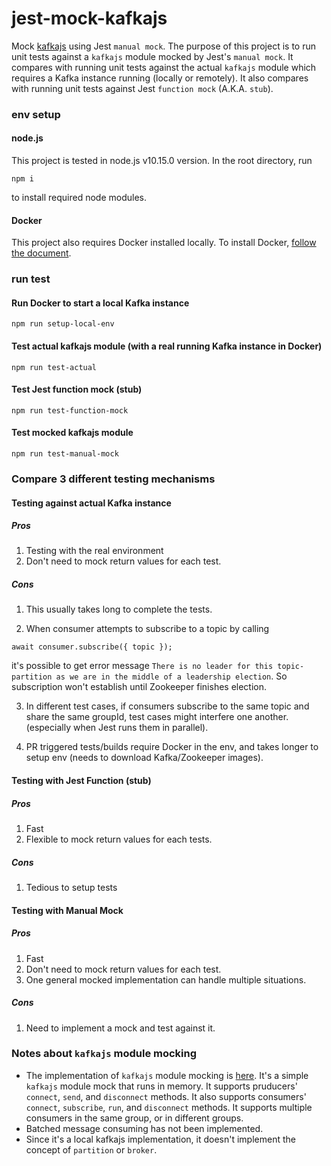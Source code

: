 # jest-mock-kafkajs
Mock [kafkajs](https://kafka.js.org) using Jest `manual mock`.
The purpose of this project is to run unit tests against a `kafkajs` module mocked by Jest's `manual mock`. It compares with running unit tests against the actual `kafkajs` module which requires a Kafka instance running (locally or remotely). It also compares with running unit tests against Jest `function mock` (A.K.A. `stub`).

### env setup

#### node.js
This project is tested in node.js v10.15.0 version.
In the root directory, run
```
npm i
```
to install required node modules.

#### Docker
This project also requires Docker installed locally. To install Docker, [follow the document](https://docs.docker.com/).

### run test

#### Run Docker to start a local Kafka instance
```
npm run setup-local-env
```

#### Test actual kafkajs module (with a real running Kafka instance in Docker)
```
npm run test-actual
```

#### Test Jest function mock (stub)
```
npm run test-function-mock
```

#### Test mocked kafkajs module
```
npm run test-manual-mock
```

### Compare 3 different testing mechanisms


#### Testing against actual Kafka instance

##### Pros
1. Testing with the real environment
2. Don't need to mock return values for each test.

##### Cons
1. This usually takes long to complete the tests.

2. When consumer attempts to subscribe to a topic by calling 
```
await consumer.subscribe({ topic });
```
it's possible to get error message `There is no leader for this topic-partition as we are in the middle of a leadership election`. So subscription won't establish until Zookeeper finishes election.

3. In different test cases, if consumers subscribe to the same topic and share the same groupId, test cases might interfere one another. (especially when Jest runs them in parallel).

4. PR triggered tests/builds require Docker in the env, and takes longer to setup env (needs to download Kafka/Zookeeper images).


#### Testing with Jest Function (stub)

##### Pros
1. Fast
2. Flexible to mock return values for each tests.

##### Cons
1. Tedious to setup tests


#### Testing with Manual Mock

##### Pros
1. Fast
2. Don't need to mock return values for each test.
3. One general mocked implementation can handle multiple situations.

##### Cons
1. Need to implement a mock and test against it.

### Notes about `kafkajs` module mocking
* The implementation of `kafkajs` module mocking is [here](https://github.com/Wei-Zou/jest-mock-kafkajs/blob/master/__mocks__/kafkajs.js). It's a simple `kafkajs` module mock that runs in memory. It supports pruducers' `connect`, `send`, and `disconnect` methods. It also supports consumers' `connect`, `subscribe`, `run`, and `disconnect` methods. It supports multiple consumers in the same group, or in different groups.
* Batched message consuming has not been implemented.
* Since it's a local kafkajs implementation, it doesn't implement the concept of `partition` or `broker`.
